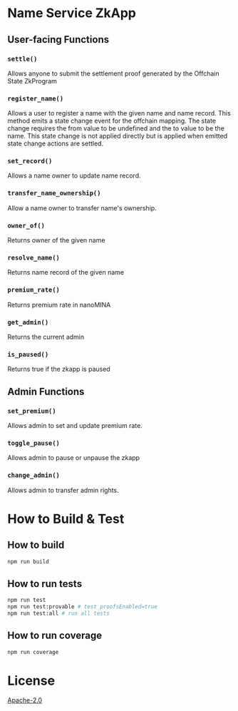 # Name Service ZkApp

## User-facing Functions

### `settle()`

Allows anyone to submit the settlement proof generated by the Offchain State ZkProgram

### `register_name()`

Allows a user to register a name with the given name and name record. This method emits a state change event for the offchain mapping. The state change requires the from value to be undefined and the to value to be the name. This state change is not applied directly but is applied when emitted state change actions are settled.

### `set_record()`

Allows a name owner to update name record.

### `transfer_name_ownership()`

Allow a name owner to transfer name's ownership.

### `owner_of()`

Returns owner of the given name

### `resolve_name()`

Returns name record of the given name

### `premium_rate()`

Returns premium rate in nanoMINA

### `get_admin()`

Returns the current admin

### `is_paused()`

Returns true if the zkapp is paused

## Admin Functions

### `set_premium()`

Allows admin to set and update premium rate.

### `toggle_pause()`

Allows admin to pause or unpause the zkapp

### `change_admin()`

Allows admin to transfer admin rights.

# How to Build & Test

## How to build

```sh
npm run build
```

## How to run tests

```sh
npm run test
npm run test:provable # test proofsEnabled=true
npm run test:all # run all tests

```

## How to run coverage

```sh
npm run coverage
```

# License

[Apache-2.0](LICENSE)
